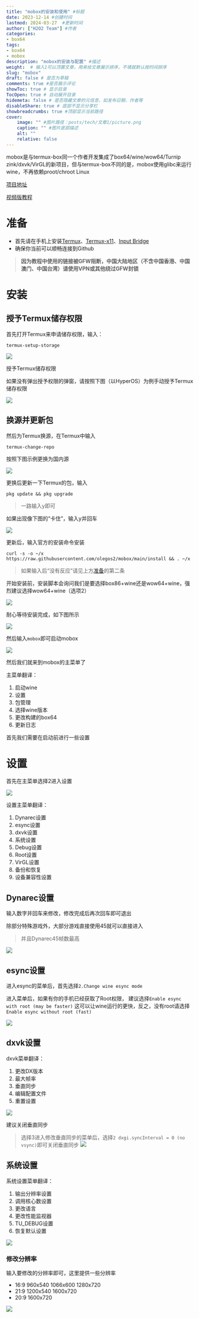 ```yaml
---
title: "mobox的安装和使用" #标题
date: 2023-12-14 #创建时间
lastmod: 2024-03-27  #更新时间
author: ["H2O2 Team"] #作者
categories: 
- box64
tags: 
- box64
- mobox
description: "mobox的安装与配置" #描述
weight:  # 输入1可以顶置文章，用来给文章展示排序，不填就默认按时间排序
slug: "mobox"
draft: false # 是否为草稿
comments: true #是否展示评论
showToc: true # 显示目录
TocOpen: true # 自动展开目录
hidemeta: false # 是否隐藏文章的元信息，如发布日期、作者等
disableShare: true # 底部不显示分享栏
showbreadcrumbs: true #顶部显示当前路径
cover:
    image: "" #图片路径：posts/tech/文章1/picture.png
    caption: "" #图片底部描述
    alt: ""
    relative: false
--- 
```


mobox是与termux-box同一个作者开发集成了box64/wine/wow64/Turnip zink/dxvk/VirGL的新项目，但与termux-box不同的是，mobox使用glibc来运行wine，不再依赖proot/chroot Linux
<!--more-->
[项目地址](https://github.com/olegos2/mobox)

[视频版教程](https://www.bilibili.com/video/BV1g94y1P7SG)

# 准备
-  首先请在手机上安装[Termux](https://mirror.ghproxy.com/?q=https%3A%2F%2Fgithub.com%2Ftermux%2Ftermux-app%2Freleases%2Fdownload%2Fv0.118.0%2Ftermux-app_v0.118.0%2Bgithub-debug_arm64-v8a.apk)、[Termux-x11](https://jsproxy.vofficial.cc/gh/olegos2/mobox/components/termux-x11.apk)、[Input Bridge](https://alist.vofficial233.com/%E6%9D%82%E7%89%A9/Box64/IB%E9%94%AE%E7%9B%98/InputBridge_v0.1.9.9.apk)
- 确保你当前可以顺畅连接到Github
> **因为教程中使用的链接被GFW阻断，中国大陆地区（不含中国香港、中国澳门、中国台湾）请使用VPN或其他绕过GFW封锁**

# 安装

## 授予Termux储存权限

首先打开Termux来申请储存权限，输入：

```auto
termux-setup-storage
```

![](https://jsproxy.vofficial.cc/gh/H2O2-Team/imgs/termux-box-1.webp)

授予Termux储存权限

如果没有弹出授予权限的弹窗，请按照下图（以HyperOS）为例手动授予Termux储存权限

![](https://jsproxy.vofficial.cc/gh/H2O2-Team/imgs/mobox1.webp)

## 换源并更新包
然后为Termux换源，在Termux中输入
```auto
termux-change-repo
```
按照下图示例更换为国内源

![](https://jsproxy.vofficial.cc/gh/H2O2-Team/imgs/mobox2.webp)

更换后更新一下Termux的包，输入

```auto
pkg update && pkg upgrade
```
> 一路输入y即可

如果出现像下图的“卡住”，输入y并回车

![](https://jsproxy.vofficial.cc/gh/H2O2-Team/imgs/mobox3.webp)

更新后，输入官方的安装命令安装

```auto
curl -s -o ~/x https://raw.githubusercontent.com/olegos2/mobox/main/install && . ~/x
```
> 如果输入后“没有反应”请见上方[准备](https://h2o-2.org/p/mobox/#准备)的第二条

开始安装前，安装脚本会询问我们是要选择box86+wine还是wow64+wine，强烈建议选择wow64+wine（选项2）

![](https://jsproxy.vofficial.cc/gh/H2O2-Team/imgs/mobox4.webp)

耐心等待安装完成，如下图所示

![](https://jsproxy.vofficial.cc/gh/H2O2-Team/imgs/mobox5.webp)

然后输入`mobox`即可启动mobox

![](https://jsproxy.vofficial.cc/gh/H2O2-Team/imgs/mobox6.webp)

然后我们就来到mobox的主菜单了

主菜单翻译：

1. 启动wine
2. 设置
3. 包管理
4. 选择wine版本
5. 更改构建的box64
6. 更新日志

首先我们需要在启动前进行一些设置

# 设置
首先在主菜单选择2进入设置

![](https://jsproxy.vofficial.cc/gh/H2O2-Team/imgs/mobox7.webp)

设置主菜单翻译：

1. Dynarec设置
2. esync设置
3. dxvk设置
4. 系统设置
5. Debug设置
6. Root设置
7. VirGL设置
8. 备份和恢复
9. 设备兼容性设置

## Dynarec设置
输入数字并回车来修改，修改完成后再次回车即可退出

除部分特殊游戏外，大部分游戏直接使用45就可以直接进入

> 并且Dynarec45帧数最高

![](https://jsproxy.vofficial.cc/gh/H2O2-Team/imgs/mobox8.webp)


## esync设置
进入esync的菜单后，首先选择`2.Change wine esync mode`

进入菜单后，如果有你的手机已经获取了Root权限，
建议选择`Enable esync with root (may be faster)`
这可以让wine运行的更快，反之，没有root请选择`Enable esync without root (fast)`

![](https://jsproxy.vofficial.cc/gh/H2O2-Team/imgs/mobox9.webp)

## dxvk设置

dxvk菜单翻译：

1. 更改DX版本
2. 最大帧率
3. 垂直同步
4. 编辑配置文件
5. 重置设置

![](https://jsproxy.vofficial.cc/gh/H2O2-Team/imgs/mobox10.webp)

建议关闭垂直同步
> 选择3进入修改垂直同步的菜单后，选择`2 dxgi.syncInterval = 0 (no vsync)`即可关闭垂直同步
> ![](https://jsproxy.vofficial.cc/gh/H2O2-Team/imgs/mobox11.webp)

## 系统设置

系统设置菜单翻译：

1. 输出分辨率设置
2. 调用核心数设置
3. 更改语言
4. 更改性能监视器
5. TU_DEBUG设置
6. 恢复默认设置

![](https://jsproxy.vofficial.cc/gh/H2O2-Team/imgs/mobox12.webp)

### 修改分辨率
输入要修改的分辨率即可，这里提供一些分辨率

- 16:9 960x540 1066x600 1280x720
- 21:9 1200x540 1600x720
- 20:9 1600x720

![](https://jsproxy.vofficial.cc/gh/H2O2-Team/imgs/mobox13.webp)